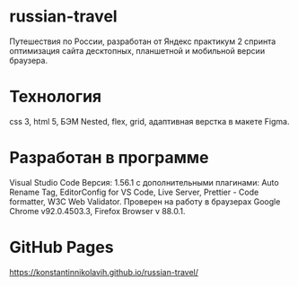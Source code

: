 # russian-travel
Путешествия по России, разработан от Яндекс практикум 2 спринта оптимизация сайта десктопных, планшетной и мобильной версии браузера.

# Технология
css 3, html 5, БЭМ Nested, flex, grid, адаптивная верстка в макете Figma.
# Разработан в программе
Visual Studio Code Версия: 1.56.1 с дополнительными плагинами: Auto Rename Tag, EditorConfig for VS Code, Live Server, Prettier - Code formatter, W3C Web Validator. Проверен на работу в браузерах Google Chrome v92.0.4503.3, Firefox Browser v 88.0.1.
# GitHub Pages
 https://konstantinnikolavih.github.io/russian-travel/
